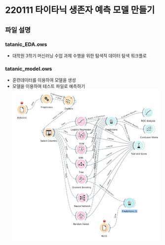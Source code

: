 # 220111 타이타닉 생존자 예측 모델 만들기
## 파일 설명
### tatanic_EDA.ows
- 대학원 3학기 머신러닝 수업 과제 수행을 위한 탐색적 데이터 탐색 워크플로
### tatanic_model.ows
- 훈련데이터를 이용하여 모델을 생성
- 모델을 이용하여 테스트 파일로 예측하기 
![](./images/2022-01-20-22-02-10.png)